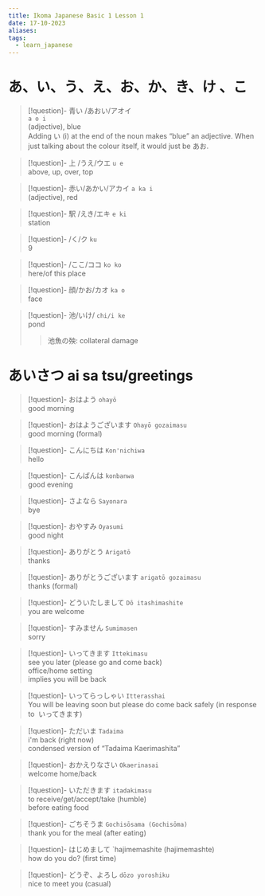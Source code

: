 ```yaml
---
title: Ikoma Japanese Basic 1 Lesson 1
date: 17-10-2023
aliases: 
tags:
  - learn_japanese
---
```


# あ、い、う、え、お、か、き、け 、こ
> [!question]-  青い /あおい/アオイ   
> `a o i`   
> (adjective), blue  
> Adding い (i) at the end of the noun makes “blue” an adjective. When just talking about the colour itself, it would just be あお.  

> [!question]- 上 /うえ/ウエ
> `u e`  
> above, up, over, top
 
> [!question]- 赤い/あかい/アカイ 
> `a ka i`    
> (adjective), red

> [!question]- 駅 /えき/エキ 
> `e ki`  
> station
 
> [!question]- /く/ク
> `ku`  
>  9
>  
 
> [!question]- /ここ/ココ 
> `ko ko`  
> here/of this place
 
> [!question]- 顔/かお/カオ 
> `ka o`  
> face
 
> [!question]- 池/いけ/ 
> `chi/i ke`  
> pond  
> >	池魚の殃: collateral damage 
  
# あいさつ ai sa tsu/greetings
> [!question]-  おはよう 
> `ohayō`  
> good morning

> [!question]- おはようございます 
> `Ohayō gozaimasu`  
> good morning (formal)

> [!question]- こんにちは 
> `Kon'nichiwa`   
> hello

> [!question]- こんばんは 
> `konbanwa`  
> good evening

> [!question]- さよなら 
> `Sayonara`  
> bye

> [!question]- おやすみ 
> `Oyasumi`  
> good night

> [!question]- ありがとう 
> `Arigatō`  
> thanks
 
> [!question]- ありがとうございます 
> `arigatō gozaimasu`  
> thanks (formal)

> [!question]-  どういたしまして 
> `Dō itashimashite`  
> you are welcome

> [!question]- すみません
> `Sumimasen`  
> sorry

>[!question]- いってきます
> `Ittekimasu`  
> see you later (please go and come back)  
> office/home setting  
> implies you will be back

> [!question]- いってらっしゃい
> `Itterasshai`  
> You will be leaving soon but please do come back safely (in response to  いってきます)

> [!question]- ただいま
> `Tadaima`  
> i'm back (right now)  
> condensed version of “Tadaima Kaerimashita”

> [!question]- おかえりなさい 
> `Okaerinasai`  
> welcome home/back

> [!question]- いただきます
> `itadakimasu`  
> to receive/get/accept/take (humble)  
> before eating food

> [!question]- ごちそうま 
>`Gochisōsama (Gochisōma)`  
> thank you for the meal (after eating)

> [!question]- はじめまして
> `hajimemashite (hajimemashte)  
> how do you do? (first time)

> [!question]- どうぞ、よろし 
> `dōzo yoroshiku`  
> nice to meet you (casual)




